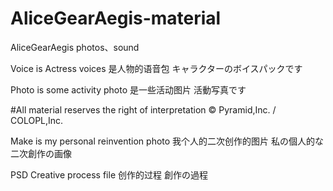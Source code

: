 # AliceGearAegis-material
AliceGearAegis photos、sound

Voice is Actress voices
 是人物的语音包
 キャラクターのボイスパックです

Photo is some activity photo
 是一些活动图片
 活動写真です

#All material reserves the right of interpretation © Pyramid,Inc. / COLOPL,Inc. 

Make is my personal reinvention photo
 我个人的二次创作的图片
 私の個人的な二次創作の画像

PSD Creative process file
 创作的过程
 創作の過程




